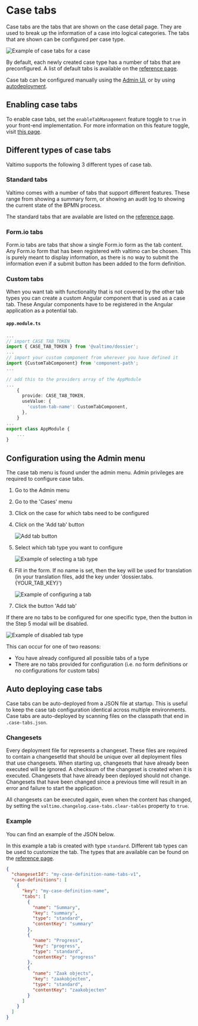 # Case tabs

Case tabs are the tabs that are shown on the case detail page. They are used to break up the information of a case into
logical categories. The tabs that are shown can be configured per case type.

![Example of case tabs for a case](img/case-tab-example.png)

By default, each newly created case type has a number of tabs that are preconfigured. A list of default tabs is available
on the [reference page](/reference/modules/case.md#default-case-tabs).

Case tab can be configured manually using the [Admin UI](#configuration-using-the-admin-menu),
or by using [autodeployment](#auto-deploying-case-tabs).

## Enabling case tabs

To enable case tabs, set the `enableTabManagement` feature toggle to `true` in your front-end implementation. For more
information on this feature toggle, visit [this page](/reference/feature-toggles.md).

## Different types of case tabs

Valtimo supports the following 3 different types of case tab.

### Standard tabs

Valtimo comes with a number of tabs that support different features. These range from showing a summary form, or showing
an audit log to showing the current state of the BPMN process.

The standard tabs that are available are listed on the [reference page](/reference/modules/case.md#standard-tabs).

### Form.io tabs

Form.io tabs are tabs that show a single Form.io form as the tab content. Any Form.io form that has been registered
with valtimo can be chosen. This is purely meant to display information, as there is no way to submit the information
even if a submit button has been added to the form definition.

### Custom tabs

When you want tab with functionality that is not covered by the other tab types you can create a custom Angular
component that is used as a case tab. These Angular components have to be registered in the
Angular application as a potential tab.

#### **`app.module.ts`**

```typescript
...
// import CASE_TAB_TOKEN
import { CASE_TAB_TOKEN } from '@valtimo/dossier';
...
// import your custom component from wherever you have defined it
import {CustomTabComponent} from 'component-path';
...

// add this to the providers array of the AppModule
...
    {
      provide: CASE_TAB_TOKEN,
      useValue: {
        'custom-tab-name': CustomTabComponent,
      },
    }
...
export class AppModule {
    ...
}
```

## Configuration using the Admin menu

The case tab menu is found under the admin menu. Admin privileges are required to configure case tabs.

1. Go to the Admin menu

2. Go to the 'Cases' menu

3. Click on the case for which tabs need to be configured

4. Click on the 'Add tab' button

   ![Add tab button](img/add-tab-button.png)

5. Select which tab type you want to configure

   ![Example of selecting a tab type](img/tab-select-modal.png)

6. Fill in the form. If no name is set, then the key will be used for translation (in your translation files, add the key under 'dossier.tabs.{YOUR_TAB_KEY}')

   ![Example of configuring a tab](img/tab-config-modal.png)

7. Click the button 'Add tab'

If there are no tabs to be configured for one specific type, then the button in the Step 5 modal will be disabled.

![Example of disabled tab type](img/tab-select-disabled.png)

This can occur for one of two reasons:

- You have already configured all possible tabs of a type
- There are no tabs provided for configuration (i.e. no form definitions or no configurations for custom tabs)

## Auto deploying case tabs

Case tabs can be auto-deployed from a JSON file at startup. This is useful to keep the case tab configuration identical
across multiple environments. Case tabs are auto-deployed by scanning files on the classpath that end
in `.case-tabs.json`.

### Changesets

Every deployment file for represents a changeset. These files are required to contain a changesetId that should be
unique over all deployment files that use changesets. When starting up, changesets that have already been executed will
be ignored. A checksum of the changeset is created when it is executed. Changesets that have already been deployed
should not change. Changesets that have been changed since a previous time will result in an error and failure to start
the application.

All changesets can be executed again, even when the content has changed, by setting
the `valtimo.changelog.case-tabs.clear-tables` property to `true`.

### Example

You can find an example of the JSON below.

In this example a tab is created with type `standard`. Different tab types can be used to customize the tab. The types
that are available can be found on the [reference page](/reference/modules/case.md#case-tabs-types).

```json
{
  "changesetId": "my-case-definition-name-tabs-v1",
  "case-definitions": [
    {
      "key": "my-case-definition-name",
      "tabs": [
        {
          "name": "Summary",
          "key": "summary",
          "type": "standard",
          "contentKey": "summary"
        },
        {
          "name": "Progress",
          "key": "progress",
          "type": "standard",
          "contentKey": "progress"
        },
        {
          "name": "Zaak objects",
          "key": "zaakobjecten",
          "type": "standard",
          "contentKey": "zaakobjecten"
        }
      ]
    }
  ]
}
```
